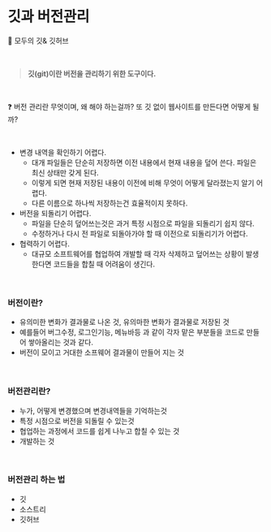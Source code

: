 # 깃과 버전관리 

📌 모두의 깃& 깃허브

<br>

> **깃(git)이란 버전을 관리하기 위한 도구이다.**

<br>

❓ 버전 관리란 무엇이며, 왜 해야 하는걸까? 또 깃 없이 웹사이트를 만든다면 어떻게 될까?

<br>

- 변경 내역을 확인하기 어렵다.
    - 대개 파일들은 단순히 저장하면 이전 내용에서 현재 내용을 덮어 쓴다. 파일은 최신 상태만 갖게 된다.
    - 이렇게 되면 현재 저장된 내용이 이전에 비해 무엇이 어떻게 달라졌는지 알기 어렵다.
    - 다른 이름으로 하나씩 저장하는건 효율적이지 못하다.
- 버전을 되돌리기 어렵다.
    - 파일을 단순히 덮어쓰는것은 과거 특정 시점으로 파일을 되돌리기 쉽지 않다.
    - 수정하거나 다시 전 파일로 되돌아가야 할 때 이전으로 되돌리기가 어렵다.
- 협력하기 어렵다.
    - 대규모 소프트웨어를 협업하여 개발할 때 각자 삭제하고 덮어쓰는 상황이 발생한다면 코드들을 합칠 때 어려움이 생긴다.

<br>

### 버전이란? 
- 유의미한 변화가 결과물로 나온 것, 유의마한 변화가 결과물로 저장된 것
- 예를들어 버그수정, 로그인기능, 메뉴바등 과 같이 각자 맡은 부분들을 코드로 만들어 쌓아올리는 것과 같다.
- 버전이 모이고 거대한 소프웨어 결과물이 만들어 지는 것

<br>

### 버전관리란?

- 누가, 어떻게 변경했으며 변경내역들을 기억하는것
- 특정 시점으로 버전을 되돌릴 수 있는것
- 협업하는 과정에서 코드를 쉽게 나누고 합칠 수 있는 것
- 개발하는 것

<br>

### 버전관리 하는 법

- 깃
- 소스트리
- 깃허브